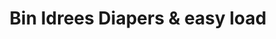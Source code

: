 ---
title: "Bin Idrees Diapers & easy load"
url: /karachi/bin-idrees-diapers-und-easy-load/
shop: Lebensmittel
---